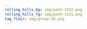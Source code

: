 ```yaml
---
rolling_hills_bg: img/path-1532.png
rolling_hills_fg: img/path-1531.png
tag_flair: img/group-45.png
---
```

